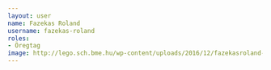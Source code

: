 ```yaml
---
layout: user
name: Fazekas Roland
username: fazekas-roland
roles:
- Öregtag
image: http://lego.sch.bme.hu/wp-content/uploads/2016/12/fazekasroland-1-150x150.jpg
---
```

